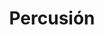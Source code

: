 ---
title: Percusión
title_seo: ᐅ Clases de Percusión en Murcia - Mala Mía Dance
slug: percusion
description: llll➤ Clases de Percusión en diferentes horarios ✅. ¡Ven a probar una clase con nosotros!
image: fran-tortosa-percusion-alt.jpg
draft: false
noindex: false
sections:
- file: percusion-header
# - file: percusion-clases
  modals:
  - percusion-clases-batucada
  - percusion-clases-cajon-flamenco
  - percusion-clases-combo-latino
- file: profesores-fran-tortosa
  modals:
  - profesor-fran-tortosa
- file: inicio-horarios
- file: inicio-contacto
---